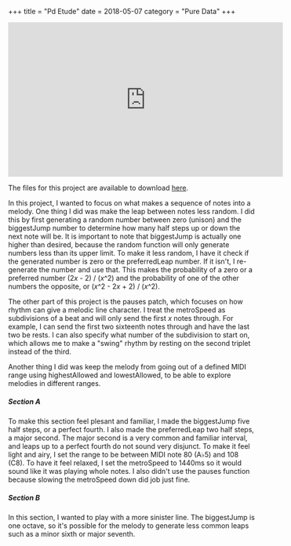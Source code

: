 +++
title = "Pd Etude"
date = 2018-05-07
category = "Pure Data"
+++


<div style="text-align:center;"><iframe width="560" height="315" src="https://www.youtube.com/embed/9iGNj3-nnAc?rel=0" frameborder="0" allow="autoplay; encrypted-media" allowfullscreen></iframe></div>

The files for this project are available to download [here](https://drive.google.com/open?id=11IzQ6PoCY0XdpYb-ATXUlX29iWeb6rUj).

In this project, I wanted to focus on what makes a sequence of notes into a melody.  One thing I did was make the leap between notes less random.  I did this by first generating a random number between zero (unison) and the biggestJump number to determine how many half steps up or down the next note will be.  It is important to note that biggestJump is actually one higher than desired, because the random function will only generate numbers less than its upper limit.  To make it less random, I have it check if the generated number is zero or the preferredLeap number.  If it isn't, I re-generate the number and use that.  This makes the probability of a zero or a preferred number (2<i>x</i> - 2) / (<i>x</i>^2) and the probability of one of the other numbers the opposite, or (<i>x</i>^2 - 2<i>x</i> + 2) / (<i>x</i>^2).

The other part of this project is the pauses patch, which focuses on how rhythm can give a melodic line character.  I treat the metroSpeed as subdivisions of a beat and will only send the first <i>x</i> notes through.  For example, I can send the first two sixteenth notes through and have the last two be rests.  I can also specify what number of the subdivision to start on, which allows me to make a "swing" rhythm by resting on the second triplet instead of the third.

Another thing I did was keep the melody from going out of a defined MIDI range using highestAllowed and lowestAllowed, to be able to explore melodies in different ranges.

##### Section A

To make this section feel plesant and familiar, I made the biggestJump five half steps, or a perfect fourth.  I also made the preferredLeap two half steps, a major second.  The major second is a very common and familiar interval, and leaps up to a perfect fourth do not sound very disjunct.  To make it feel light and airy, I set the range to be between MIDI note 80 (A&#x266d;5) and 108 (C8).  To have it feel relaxed, I set the metroSpeed to 1440ms so it would sound like it was playing whole notes.  I also didn't use the pauses function because slowing the metroSpeed down did job just fine.

##### Section B

In this section, I wanted to play with a more sinister line.  The biggestJump is one octave, so it's possible for the melody to generate less common leaps such as a minor sixth or major seventh.  